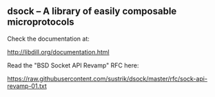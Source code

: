 ## dsock – A library of easily composable microprotocols

Check the documentation at:

http://libdill.org/documentation.html

Read the "BSD Socket API Revamp" RFC here:

https://raw.githubusercontent.com/sustrik/dsock/master/rfc/sock-api-revamp-01.txt
